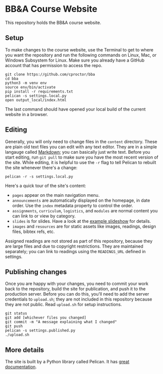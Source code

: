 # BB&A Course Website

This repository holds the BB&A course website. 

## Setup

To make changes to the course website, use the Terminal to get to where you want the repository and 
run the following commands on Linux, Mac, or Windows Subsystem for Linux. Make sure you already have 
a GitHub account that has permission to access the repo.

    git clone https://github.com/cproctor/bba
    cd bba
    python3 -m venv env
    source env/bin/activate
    pip install -r requirements.txt
    pelican -s settings.local.py
    open output_local/index.html

The last command should have opened your local build of the current website in a browser.

## Editing

Generally, you will only need to change files in the `content` directory. These are plain old text 
files you can edit with any text editor. They are in a simple langauge called 
[Markdown](https://guides.github.com/pdfs/markdown-cheatsheet-online.pdf); 
you can basically just write text. Before you start editing, run `git pull` to make sure you 
have the most recent version of the site.
While editing, it is helpful to use the `-r` flag to tell Pelican to rebuilt the site whenever there's a 
change:

    pelican -r -s settings.local.py

Here's a quick tour of the site's content:

- `pages` appear on the main navigation menu.
- `announcements` are automatically displayed on the homepage, in date order. Use the `index` metadata property to control the order.
- `assignments`, `curriculum`, `logistics`, and `modules` are normal content you can link to or view by category.
- `slides` is for slides. Have a look at the [example slideshow](http://beyondbitsandatoms.org/slides-example.html) for details.
- `images` and `resources` are for static assets like images, readings, design files, bibtex refs, etc.

Assigned readings are not stored as part of this repository, because they are large files and due to copyright restrictions. 
They are maintained separately; you can link to readings using the `READINGS_URL` defined in settings. 

## Publishing changes

Once you are happy with your changes, you need to commit your work back to the repository, 
build the site for publication, and push it to the production server. Before you can do this, 
you'll need to add the server credentials to `upload.sh`; they are not included in this repository
because they are not public. Read `upload.sh` for setup instructions.

    git status
    git add [whichever files you changed]
    git commit -m "A message explaining what I changed"
    git push
    pelican -s settings.published.py
    ./upload.sh

## More details

The site is built by a Python library called Pelican. It has [great documentation](http://docs.getpelican.com/en/stable/index.html). 

